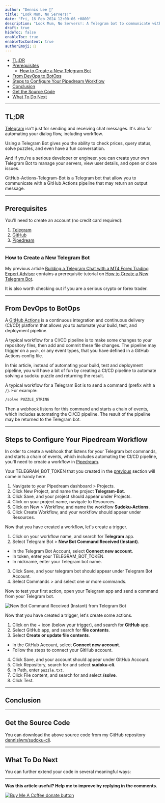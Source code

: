 ```yaml
---
author: "Dennis Lee 👨"
title: "Look Mum, No Servers!"
date: "Fri, 16 Feb 2024 12:00:06 +0800"
description: "Look Mum, No Servers!: A Telegram bot to communicate with GitHub Actions"
draft: true
hideToc: false
enableToc: true
enableTocContent: true
authorEmoji: 👨
---
```


<!-- TOC depthfrom:2 -->

- [TL;DR](#tldr)
- [Prerequisites](#prerequisites)
  - [How to Create a New Telegram Bot](#how-to-create-a-new-telegram-bot)
- [From DevOps to BotOps](#from-devops-to-botops)
- [Steps to Configure Your Pipedream Workflow](#steps-to-configure-your-pipedream-workflow)
- [Conclusion](#conclusion)
- [Get the Source Code](#get-the-source-code)
- [What To Do Next](#what-to-do-next)

<!-- /TOC -->

---
## TL;DR

[Telegram](https://telegram.org) isn't just for sending and receiving chat messages. It's also for automating your dialog flow, including workflow.

Using a Telegram Bot gives you the ability to check prices, query status, solve puzzles, and even have a fun conversation.

And if you're a serious developer or engineer, you can create your own Telegram Bot to manage your servers, view user details, and open or close issues.

GitHub-Actions-Telegram-Bot is a Telegram bot that allow you to communicate with a GitHub Actions pipeline that may return an output message.

---
## Prerequisites

You'll need to create an account (no credit card required):
1. [Telegram](https://telegram.org)
2. [GitHub](https://github.com)
3. [Pipedream](https://pipedream.com)

---
### How to Create a New Telegram Bot

My previous article [Building a Telegram Chat with a MT4 Forex Trading Expert Advisor](https://dev.to/dennislwm/building-a-telegram-chat-with-a-mt4-forex-trading-expert-advisor-4p35) contains a prerequisite tutorial on [How to Create a New Telegram Bot](https://github.com/dennislwm/MT4-Telegram-Bot-Recon).

It is also worth checking out if you are a serious crypto or forex trader.

---
## From DevOps to BotOps

A [GitHub Actions](https://docs.github.com/en/actions/learn-github-actions/understanding-github-actions) is a continuous integration and continuous delivery (CI/CD) platform that allows you to automate your build, test, and deployment pipeline.

A typical workflow for a CI/CD pipeline is to make some changes to your repository files, then add and commit these file changes. The pipeline may trigger on a `push`, or any event types, that you have defined in a GitHub Actions config file.

In this article, instead of automating your build, test and deployment pipeline, you will have a bit of fun by creating a CI/CD pipeline to automate solving a sudoku puzzle and returning the result.

A typical workflow for a Telegram Bot is to send a command (prefix with a `/`). For example:

```sh
/solve PUZZLE_STRING
```

Then a webhook listens for this command and starts a chain of events, which includes automating the CI/CD pipeline. The result of the pipeline may be returned to the Telegram bot.

---
## Steps to Configure Your Pipedream Workflow

In order to create a webhook that listens for your Telegram bot commands, and starts a chain of events, which includes automating the CI/CD pipeline, you'll need to create a workflow in [Pipedream](http://pipedream.com).

Your TELEGRAM_BOT_TOKEN that you created in the [previous](#how-to-create-a-new-telegram-bot) section will come in handy here.

1. Navigate to your Pipedream dashboard > Projects.
2. Click New Project, and name the project **Telegram-Bot**.
3. Click Save, and your project should appear under Projects.
4. Click on your project name, navigate to Resources.
5. Click on New > Workflow, and name the workflow **Sudoku-Actions**.
6. Click Create Workflow, and your workflow should appear under Resources.

Now that you have created a workflow, let's create a trigger.

1. Click on your workflow name, and search for **Telegram** app.
2. Select Telegram Bot > **New Bot Command Received (Instant)**.
  - In the Telegram Bot Account, select **Connect new account**.
  - In token, enter your TELEGRAM_BOT_TOKEN.
  - In nickname, enter your Telegram bot name.
3. Click Save, and your telegram bot should appear under Telegram Bot Account.
4. Select Commands > and select one or more commands.

Now to test your first action, open your Telegram app and send a command from your Telegram bot.

![New Bot Command Received (Instant) from Telegram Bot](img)

Now that you have created a trigger, let's create some actions.

1. Click on the + icon (below your trigger), and search for **GitHub** app.
2. Select GitHub app, and search for **file contents**.
3. Select **Create or update file contents**.
  - In the GitHub Account, select **Connect new account**.
  - Follow the steps to connect your GitHub account.
4. Click Save, and your account should appear under GitHub Account.
5. Click Repository, search for and select **sudoku-cli**.
6. In Path, enter `puzzle.txt`.
7. Click File content, and search for and select **/solve**.
8. Click Test.

---
## Conclusion

---
## Get the Source Code


You can download the above source code from my GitHub repository [dennislwm/sudoku-cli](https://github.com/dennislwm/sudoku-cli).

---
## What To Do Next

You can further extend your code in several meaningful ways:

* * *

**Was this article useful? Help me to improve by replying in the comments.**

[![Buy Me A Coffee donate button](https://img.shields.io/badge/buy%20me%20a%20coffee-donate-yellow.svg)](https://ko-fi.com/dennislwm "Donate to this project using Buy Me A Coffee")
